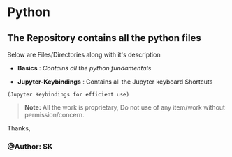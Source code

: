 # Python

## The Repository contains all the python files

Below are Files/Directories along with it's description 

- **Basics** : *Contains all the python fundamentals*

- **Jupyter-Keybindings** : Contains all the Jupyter keyboard Shortcuts 

`(Jupyter Keybindings for efficient use)`


> **Note:** All the work is proprietary, Do not use of any item/work without permission/concern.

Thanks,
### @Author: SK

